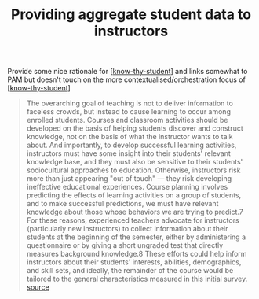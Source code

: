 ﻿---
backlinks:
- title: Know thy student
  url: /memex/sense/CASA/know-thy-student.html
title: Providing aggregate student data to instructors
---
Provide some nice rationale for [[know-thy-student]] and links somewhat to PAM but doesn't touch on the more contextualised/orchestration focus of [[know-thy-student]] 

> The overarching goal of teaching is not to deliver information to faceless crowds, but instead to cause learning to occur among enrolled students. Courses and classroom activities should be developed on the basis of helping students discover and construct knowledge, not on the basis of what the instructor wants to talk about. And importantly, to develop successful learning activities, instructors must have some insight into their students' relevant knowledge base, and they must also be sensitive to their students' sociocultural approaches to education. Otherwise, instructors risk more than just appearing "out of touch" — they risk developing ineffective educational experiences. Course planning involves predicting the effects of learning activities on a group of students, and to make successful predictions, we must have relevant knowledge about those whose behaviors we are trying to predict.7
> For these reasons, experienced teachers advocate for instructors (particularly new instructors) to collect information about their students at the beginning of the semester, either by administering a questionnaire or by giving a short ungraded test that directly measures background knowledge.8 These efforts could help inform instructors about their students' interests, abilities, demographics, and skill sets, and ideally, the remainder of the course would be tailored to the general characteristics measured in this initial survey. [source](http://er.educause.edu/articles/2015/3/know-thy-students-providing-aggregate-student-data-to-instructors)


[//begin]: # "Autogenerated link references for markdown compatibility"
[know-thy-student]: ../CASA/know-thy-student "Know thy student"
[//end]: # "Autogenerated link references"